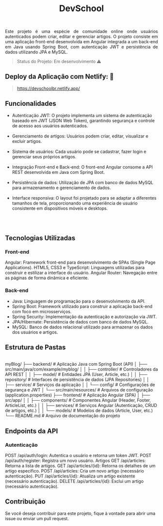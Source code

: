 <h1 align="center">DevSchool</h1>
<br>
<p align="justify">Este projeto é uma espécie de comunidade online onde usuários autenticados podem criar, editar e gerenciar artigos. O projeto consiste em uma aplicação front-end desenvolvida em Angular integrada a um back-end em Java usando Spring Boot, com autenticação JWT e persistência de dados utilizando JPA e MySQL.</p>

> Status do Projeto: Em desenvolvimento :warning:

## Deploy da Aplicação com Netlify: :dash:

> https://devschoolbr.netlify.app/

<h2>Funcionalidades</h2>
<ul>
<li>Autenticação JWT: O projeto implementa um sistema de autenticação baseado em JWT (JSON Web Token), garantindo segurança e controle de acesso aos usuários autenticados.</li><br>
<li>Gerenciamento de artigos: Usuários podem criar, editar, visualizar e excluir artigos.</li><br>
<li>Sistema de usuários: Cada usuário pode se cadastrar, fazer login e gerenciar seus próprios artigos.</li><br>
<li>Integração Front-end e Back-end: O front-end Angular consome a API REST desenvolvida em Java com Spring Boot.</li><br>
<li>Persistência de dados: Utilização de JPA com banco de dados MySQL para armazenamento e gerenciamento de dados.</li><br>
<li>Interface responsiva: O layout foi projetado para se adaptar a diferentes tamanhos de tela, proporcionando uma experiência de usuário consistente em dispositivos móveis e desktops.</li>
<br>
</ul>
<br>
<h2>Tecnologias Utilizadas</h2>
<h3>Front-end</h3>
Angular: Framework front-end para desenvolvimento de SPAs (Single Page Applications).
HTML5, CSS3 e TypeScript: Linguagens utilizadas para construir e estilizar a interface do usuário.
Angular Router: Navegação entre as páginas de forma dinâmica e eficiente.
<h3>Back-end</h3>
<ul>
  <li>Java: Linguagem de programação para o desenvolvimento da API.</li>
  <li>Spring Boot: Framework utilizado para construir a aplicação back-end com foco em microsserviços.</li>
  <li>Spring Security: Implementação da autenticação e autorização via JWT.</li>
  <li>JPA/Hibernate: Persistência de dados com banco de dados MySQL.</li>
  <li>MySQL: Banco de dados relacional utilizado para armazenar os dados dos usuários e artigos.</li>
</ul>
<h2>Estrutura de Pastas</h2>
<br>
myBlog/
├── backend/                # Aplicação Java com Spring Boot (API)
│   ├── src/main/java/com/example/myblog/
│   │   ├── controller/     # Controladores da API REST
│   │   ├── model/          # Entidades JPA (User, Article, etc.)
│   │   ├── repository/     # Interfaces de persistência de dados (JPA Repositories)
│   │   ├── service/        # Serviços da aplicação
│   │   └── config/         # Configurações de segurança e JWT
│   └── src/main/resources/ # Arquivos de configuração (application.properties)
├── frontend/               # Aplicação Angular (SPA)
│   ├── src/app/
│   │   ├── components/     # Componentes Angular (Header, Footer, ArticleList, etc.)
│   │   ├── services/       # Serviços Angular (Autenticação, CRUD de artigos, etc.)
│   │   └── models/         # Modelos de dados (Article, User, etc.)
└── README.md               # Arquivo de documentação do projeto

<h2>Endpoints da API</h2>
<h3>Autenticação</h3>
POST /api/auth/login: Autentica o usuário e retorna um token JWT.
POST /api/auth/register: Registra um novo usuário.
Artigos
GET /api/articles: Retorna a lista de artigos.
GET /api/articles/{id}: Retorna os detalhes de um artigo específico.
POST /api/articles: Cria um novo artigo (necessário autenticação).
PUT /api/articles/{id}: Atualiza um artigo existente (necessário autenticação).
DELETE /api/articles/{id}: Exclui um artigo (necessário autenticação).
<br>
<h2>Contribuição</h2>
Se você deseja contribuir para este projeto, fique à vontade para abrir uma issue ou enviar um pull request.
